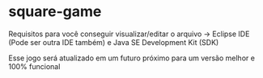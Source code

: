 # square-game

Requisitos para você conseguir visualizar/editar o arquivo -> Eclipse IDE (Pode ser outra IDE também) e Java SE Development Kit (SDK)

Esse jogo será atualizado em um futuro próximo para um versão melhor e 100% funcional
